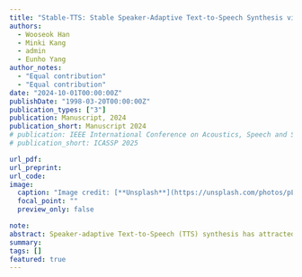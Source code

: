 ```yaml
---
title: "Stable-TTS: Stable Speaker-Adaptive Text-to-Speech Synthesis via Prosody Prompting"
authors:
  - Wooseok Han
  - Minki Kang
  - admin
  - Eunho Yang
author_notes:
  - "Equal contribution"
  - "Equal contribution"
date: "2024-10-01T00:00:00Z"
publishDate: "1998-03-20T00:00:00Z"
publication_types: ["3"]
publication: Manuscript, 2024
publication_short: Manuscript 2024
# publication: IEEE International Conference on Acoustics, Speech and Signal Processing (**ICASSP**), 2025
# publication_short: ICASSP 2025

url_pdf:
url_preprint:
url_code:
image:
  caption: "Image credit: [**Unsplash**](https://unsplash.com/photos/pLCdAaMFLTE)"
  focal_point: ""
  preview_only: false

note:
abstract: Speaker-adaptive Text-to-Speech (TTS) synthesis has attracted considerable attention due to its broad range of applications, such as personalized voice assistant services. While several approaches have been proposed, they often exhibit high sensitivity to either the quantity or the quality of target speech samples. To address these limitations, we introduce Stable-TTS, a novel speaker-adaptive TTS framework that leverages a small subset of a high-quality pre-training dataset, referred to as prior samples. Specifically, Stable-TTS achieves prosody consistency by leveraging the high-quality prosody of prior samples, while effectively capturing the timbre of the target speaker. Additionally, it employs a prior-preservation loss during fine-tuning to maintain the synthesis ability for prior samples to prevent overfitting on target samples. Extensive experiments demonstrate the effectiveness of Stable-TTS even under limited target speech samples.
summary:
tags: []
featured: true
---
```

